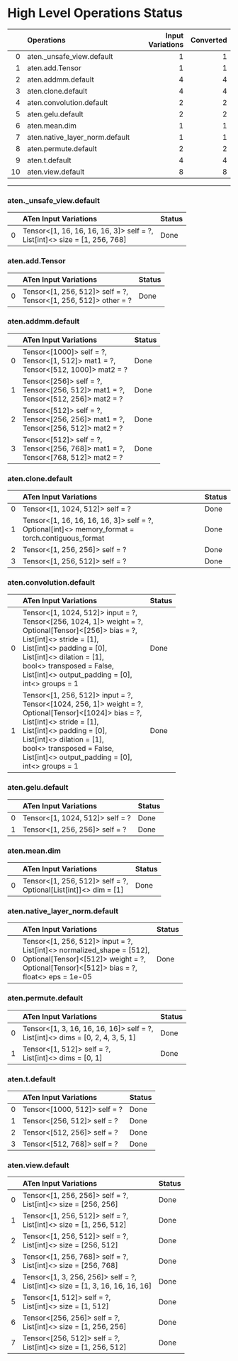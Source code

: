 # High Level Operations Status
|    | Operations                     |   Input Variations |   Converted |
|---:|:-------------------------------|-------------------:|------------:|
|  0 | aten._unsafe_view.default      |                  1 |           1 |
|  1 | aten.add.Tensor                |                  1 |           1 |
|  2 | aten.addmm.default             |                  4 |           4 |
|  3 | aten.clone.default             |                  4 |           4 |
|  4 | aten.convolution.default       |                  2 |           2 |
|  5 | aten.gelu.default              |                  2 |           2 |
|  6 | aten.mean.dim                  |                  1 |           1 |
|  7 | aten.native_layer_norm.default |                  1 |           1 |
|  8 | aten.permute.default           |                  2 |           2 |
|  9 | aten.t.default                 |                  4 |           4 |
| 10 | aten.view.default              |                  8 |           8 |
***
### aten._unsafe_view.default
|    | ATen Input Variations                                                        | Status   |
|---:|:-----------------------------------------------------------------------------|:---------|
|  0 | Tensor<[1, 16, 16, 16, 16, 3]> self = ?,<br>List[int]<> size = [1, 256, 768] | Done     |
### aten.add.Tensor
|    | ATen Input Variations                                              | Status   |
|---:|:-------------------------------------------------------------------|:---------|
|  0 | Tensor<[1, 256, 512]> self = ?,<br>Tensor<[1, 256, 512]> other = ? | Done     |
### aten.addmm.default
|    | ATen Input Variations                                                                  | Status   |
|---:|:---------------------------------------------------------------------------------------|:---------|
|  0 | Tensor<[1000]> self = ?,<br>Tensor<[1, 512]> mat1 = ?,<br>Tensor<[512, 1000]> mat2 = ? | Done     |
|  1 | Tensor<[256]> self = ?,<br>Tensor<[256, 512]> mat1 = ?,<br>Tensor<[512, 256]> mat2 = ? | Done     |
|  2 | Tensor<[512]> self = ?,<br>Tensor<[256, 256]> mat1 = ?,<br>Tensor<[256, 512]> mat2 = ? | Done     |
|  3 | Tensor<[512]> self = ?,<br>Tensor<[256, 768]> mat1 = ?,<br>Tensor<[768, 512]> mat2 = ? | Done     |
### aten.clone.default
|    | ATen Input Variations                                                                               | Status   |
|---:|:----------------------------------------------------------------------------------------------------|:---------|
|  0 | Tensor<[1, 1024, 512]> self = ?                                                                     | Done     |
|  1 | Tensor<[1, 16, 16, 16, 16, 3]> self = ?,<br>Optional[int]<> memory_format = torch.contiguous_format | Done     |
|  2 | Tensor<[1, 256, 256]> self = ?                                                                      | Done     |
|  3 | Tensor<[1, 256, 512]> self = ?                                                                      | Done     |
### aten.convolution.default
|    | ATen Input Variations                                                                                                                                                                                                                                                                         | Status   |
|---:|:----------------------------------------------------------------------------------------------------------------------------------------------------------------------------------------------------------------------------------------------------------------------------------------------|:---------|
|  0 | Tensor<[1, 1024, 512]> input = ?,<br>Tensor<[256, 1024, 1]> weight = ?,<br>Optional[Tensor]<[256]> bias = ?,<br>List[int]<> stride = [1],<br>List[int]<> padding = [0],<br>List[int]<> dilation = [1],<br>bool<> transposed = False,<br>List[int]<> output_padding = [0],<br>int<> groups = 1 | Done     |
|  1 | Tensor<[1, 256, 512]> input = ?,<br>Tensor<[1024, 256, 1]> weight = ?,<br>Optional[Tensor]<[1024]> bias = ?,<br>List[int]<> stride = [1],<br>List[int]<> padding = [0],<br>List[int]<> dilation = [1],<br>bool<> transposed = False,<br>List[int]<> output_padding = [0],<br>int<> groups = 1 | Done     |
### aten.gelu.default
|    | ATen Input Variations           | Status   |
|---:|:--------------------------------|:---------|
|  0 | Tensor<[1, 1024, 512]> self = ? | Done     |
|  1 | Tensor<[1, 256, 256]> self = ?  | Done     |
### aten.mean.dim
|    | ATen Input Variations                                              | Status   |
|---:|:-------------------------------------------------------------------|:---------|
|  0 | Tensor<[1, 256, 512]> self = ?,<br>Optional[List[int]]<> dim = [1] | Done     |
### aten.native_layer_norm.default
|    | ATen Input Variations                                                                                                                                                        | Status   |
|---:|:-----------------------------------------------------------------------------------------------------------------------------------------------------------------------------|:---------|
|  0 | Tensor<[1, 256, 512]> input = ?,<br>List[int]<> normalized_shape = [512],<br>Optional[Tensor]<[512]> weight = ?,<br>Optional[Tensor]<[512]> bias = ?,<br>float<> eps = 1e-05 | Done     |
### aten.permute.default
|    | ATen Input Variations                                                             | Status   |
|---:|:----------------------------------------------------------------------------------|:---------|
|  0 | Tensor<[1, 3, 16, 16, 16, 16]> self = ?,<br>List[int]<> dims = [0, 2, 4, 3, 5, 1] | Done     |
|  1 | Tensor<[1, 512]> self = ?,<br>List[int]<> dims = [0, 1]                           | Done     |
### aten.t.default
|    | ATen Input Variations        | Status   |
|---:|:-----------------------------|:---------|
|  0 | Tensor<[1000, 512]> self = ? | Done     |
|  1 | Tensor<[256, 512]> self = ?  | Done     |
|  2 | Tensor<[512, 256]> self = ?  | Done     |
|  3 | Tensor<[512, 768]> self = ?  | Done     |
### aten.view.default
|    | ATen Input Variations                                                           | Status   |
|---:|:--------------------------------------------------------------------------------|:---------|
|  0 | Tensor<[1, 256, 256]> self = ?,<br>List[int]<> size = [256, 256]                | Done     |
|  1 | Tensor<[1, 256, 512]> self = ?,<br>List[int]<> size = [1, 256, 512]             | Done     |
|  2 | Tensor<[1, 256, 512]> self = ?,<br>List[int]<> size = [256, 512]                | Done     |
|  3 | Tensor<[1, 256, 768]> self = ?,<br>List[int]<> size = [256, 768]                | Done     |
|  4 | Tensor<[1, 3, 256, 256]> self = ?,<br>List[int]<> size = [1, 3, 16, 16, 16, 16] | Done     |
|  5 | Tensor<[1, 512]> self = ?,<br>List[int]<> size = [1, 512]                       | Done     |
|  6 | Tensor<[256, 256]> self = ?,<br>List[int]<> size = [1, 256, 256]                | Done     |
|  7 | Tensor<[256, 512]> self = ?,<br>List[int]<> size = [1, 256, 512]                | Done     |

